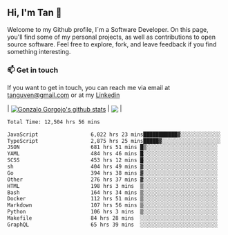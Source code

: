 ## Hi, I'm Tan 👋

Welcome to my Github profile, I´m a Software Developer. On this page, you'll find some of my personal projects, as well as contributions to open source software. Feel free to explore, fork, and leave feedback if you find something interesting.

### 📫 Get in touch

If you want to get in touch, you can reach me via email at [tanguven@gmail.com](mailto:tanguven@gmail.com) or at my [Linkedin](https://www.linkedin.com/in/tanguven/)

| <a href="https://github.com/tnguven"><img align="center" src="https://github-readme-stats.vercel.app/api?username=tnguven&show_icons=true&include_all_commits=true&theme=gotham&hide_border=true" alt="Gonzalo Gorgojo's github stats" /></a> | <a href="https://github.com/tnguven"><img align="center" src="https://github-readme-stats.vercel.app/api/top-langs/?username=tnguven&layout=compact&theme=gotham&hide_border=true" /></a> |

<!--START_SECTION:waka-->

```txt
Total Time: 12,504 hrs 56 mins

JavaScript                 6,022 hrs 23 mins███████████▓░░░░░░░░░░░░░   47.12 %
TypeScript                 2,875 hrs 25 mins█████▓░░░░░░░░░░░░░░░░░░░   22.50 %
JSON                       681 hrs 51 mins █▒░░░░░░░░░░░░░░░░░░░░░░░   05.33 %
YAML                       484 hrs 46 mins █░░░░░░░░░░░░░░░░░░░░░░░░   03.79 %
SCSS                       453 hrs 12 mins █░░░░░░░░░░░░░░░░░░░░░░░░   03.55 %
sh                         404 hrs 49 mins ▓░░░░░░░░░░░░░░░░░░░░░░░░   03.17 %
Go                         394 hrs 38 mins ▓░░░░░░░░░░░░░░░░░░░░░░░░   03.09 %
Other                      276 hrs 37 mins ▓░░░░░░░░░░░░░░░░░░░░░░░░   02.16 %
HTML                       198 hrs 3 mins  ▒░░░░░░░░░░░░░░░░░░░░░░░░   01.55 %
Bash                       164 hrs 34 mins ▒░░░░░░░░░░░░░░░░░░░░░░░░   01.29 %
Docker                     112 hrs 51 mins ▒░░░░░░░░░░░░░░░░░░░░░░░░   00.88 %
Markdown                   107 hrs 56 mins ▒░░░░░░░░░░░░░░░░░░░░░░░░   00.84 %
Python                     106 hrs 3 mins  ▒░░░░░░░░░░░░░░░░░░░░░░░░   00.83 %
Makefile                   84 hrs 28 mins  ░░░░░░░░░░░░░░░░░░░░░░░░░   00.66 %
GraphQL                    65 hrs 39 mins  ░░░░░░░░░░░░░░░░░░░░░░░░░   00.51 %
```

<!--END_SECTION:waka-->
